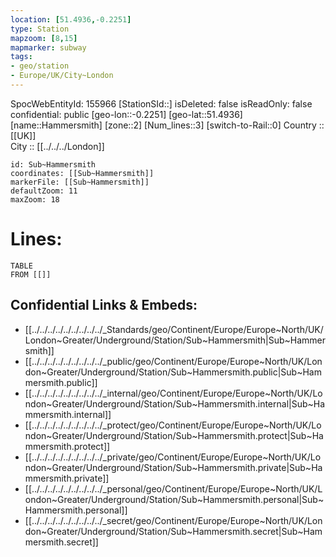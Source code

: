 ```yaml
---
location: [51.4936,-0.2251] 
type: Station 
mapzoom: [8,15] 
mapmarker: subway 
tags:
- geo/station
- Europe/UK/City~London
---
```

SpocWebEntityId: 155966
[StationSId::] 
isDeleted: false
isReadOnly: false
confidential: public
[geo-lon::-0.2251] 
[geo-lat::51.4936] 
[name::Hammersmith] 
[zone::2] 
[Num_lines::3] 
[switch-to-Rail::0] 
Country :: [[UK]]  
City :: [[../../../London]]  


```leaflet
id: Sub~Hammersmith
coordinates: [[Sub~Hammersmith]] 
markerFile: [[Sub~Hammersmith]] 
defaultZoom: 11 
maxZoom: 18
```


# Lines: 
```dataview
TABLE 
FROM [[]] 
```

## Confidential Links & Embeds: 
- [[../../../../../../../../../_Standards/geo/Continent/Europe/Europe~North/UK/London~Greater/Underground/Station/Sub~Hammersmith|Sub~Hammersmith]] 
- [[../../../../../../../../../_public/geo/Continent/Europe/Europe~North/UK/London~Greater/Underground/Station/Sub~Hammersmith.public|Sub~Hammersmith.public]] 
- [[../../../../../../../../../_internal/geo/Continent/Europe/Europe~North/UK/London~Greater/Underground/Station/Sub~Hammersmith.internal|Sub~Hammersmith.internal]] 
- [[../../../../../../../../../_protect/geo/Continent/Europe/Europe~North/UK/London~Greater/Underground/Station/Sub~Hammersmith.protect|Sub~Hammersmith.protect]] 
- [[../../../../../../../../../_private/geo/Continent/Europe/Europe~North/UK/London~Greater/Underground/Station/Sub~Hammersmith.private|Sub~Hammersmith.private]] 
- [[../../../../../../../../../_personal/geo/Continent/Europe/Europe~North/UK/London~Greater/Underground/Station/Sub~Hammersmith.personal|Sub~Hammersmith.personal]] 
- [[../../../../../../../../../_secret/geo/Continent/Europe/Europe~North/UK/London~Greater/Underground/Station/Sub~Hammersmith.secret|Sub~Hammersmith.secret]] 
